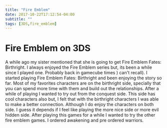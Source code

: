 ```yaml
---
title: "Fire Emblem"
date: 2017-10-22T17:12:54-04:00
subtitle: ""
tags: [3DS,fire_emblem]
---
```



# Fire Emblem on 3DS

A while ago my sister mentioned that she is going to get Fire Emblem Fates: Birthright. I always enjoyed the Fire Emblem series but, its been a while since I played one. Probably back in gamecube times ) can't recall). I started playing Fire Emblem Fates: Birthright and been enjoying the story so far. Most of my favorites characters are on the birthright side, specially that you can spend more time with them and build out the relationships. After a while of playing I wanted to try out from the conquest side. This side has cool characters also but, I felt that with the birthright characters I was able to make a better connection. Although I do enjoy the characters on both side. I guess it depends if I feel like playing the more nice side or more evil hidden side. After playing this games for a while I wanted to try the other fire emblem games. I ordered awakening and pre ordered warriors.
